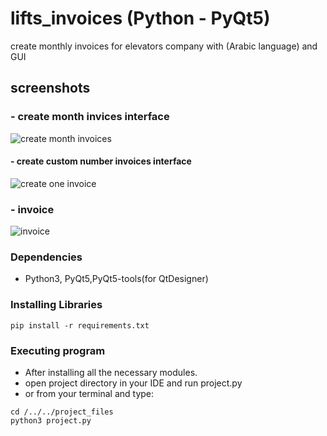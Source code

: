# lifts_invoices (Python - PyQt5)
create monthly invoices for elevators company with (Arabic language) and GUI


## screenshots
###   - create month invices interface
![create month invoices](https://github.com/Abdulrahman-Kabil-developer/lifts_invoices/blob/main/screenshots/Screenshot%202022-10-15%20232019.png)

#### - create custom number invoices interface
![create one invoice](https://github.com/Abdulrahman-Kabil-developer/lifts_invoices/blob/main/screenshots/Screenshot%202022-10-15%20231935.png)

### - invoice 
  ![invoice](https://github.com/Abdulrahman-Kabil-developer/lifts_invoices/blob/main/screenshots/Screenshot%202022-10-08%20002435.png)

### Dependencies

* Python3, PyQt5,PyQt5-tools(for QtDesigner)

### Installing Libraries
```
pip install -r requirements.txt
```
### Executing program

* After installing all the necessary modules.
* open project directory in your IDE and run project.py
* or from your terminal and type: 
```
cd /../../project_files
python3 project.py

```
